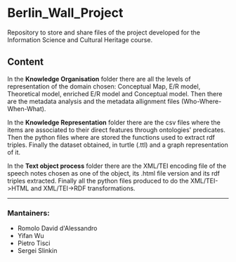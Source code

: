 # Berlin_Wall_Project

Repository to store and share files of the project developed for the Information Science and Cultural Heritage course.

## Content
In the **Knowledge Organisation** folder there are all the levels of representation of the domain chosen: Conceptual Map, E/R model, Theoretical model, enriched E/R model and Conceptual model. Then there are the metadata analysis and the metadata allignment files (Who-Where-When-What).

In the **Knowledge Representation** folder there are the csv files where the items are associated to their direct features through ontologies' predicates. Then the python files where are stored the functions used to extract rdf triples. Finally the dataset obtained, in turtle (.ttl) and a graph representation of it.

In the **Text object process** folder there are the XML/TEI encoding file of the speech notes chosen as one of the object, its .html file version and its rdf triples extracted. Finally all the python files produced to do the XML/TEI->HTML and XML/TEI->RDF transformations.

---

### Mantainers:
* Romolo David d'Alessandro
* Yifan Wu
* Pietro Tisci
* Sergei Slinkin
